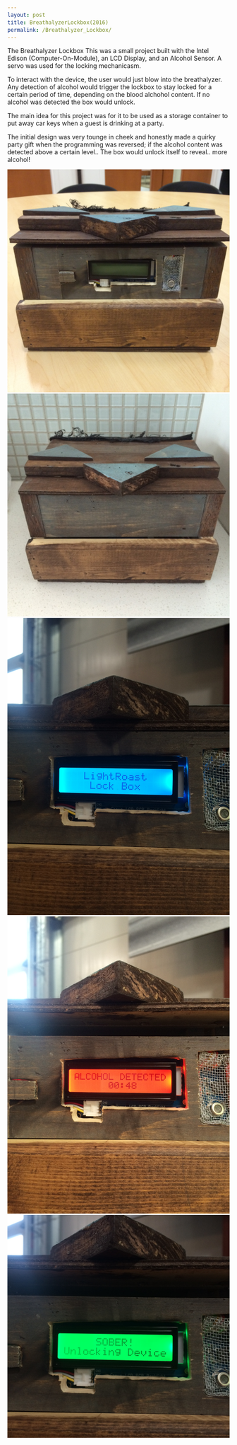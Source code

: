 ```yaml
---
layout: post
title: BreathalyzerLockbox(2016)
permalink: /Breathalyzer_Lockbox/
---
```


The Breathalyzer Lockbox
This was a small project built with the Intel Edison (Computer-On-Module), an LCD Display, and an Alcohol Sensor. A servo was used for the locking mechanicasm. 

To interact with the device, the user would just blow into the breathalyzer. Any detection of alcohol would trigger the lockbox to stay locked for a certain period of time, depending on the blood alchohol content. If no alcohol was detected the box would unlock. 

The main idea for this project was for it to be used as a storage container to put away car keys when a guest is drinking at a party. 

The initial design was very tounge in cheek and honestly made a quirky party gift when the programming was reversed; if the alcohol content was detected above a certain level.. The box would unlock itself to reveal.. more alcohol!

  <img src="/images/Lockbox_Front.JPG" alt="Lockbox_Front" style="width:300;height:auto;">
  <img src="/images/Lockbox_Back.JPG" alt="drawing" style="width:300;height:auto;">
  <img src="/images/Lockbox_Blue.JPG" alt="drawing2" style="width:300;height:auto;">
  <img src="/images/Lockbox_Red.JPG" alt="drawing3" style="width:300;height:auto;">
  <img src="/images/Lockbox_Green.JPG" alt="drawing4" style="width:300;height:auto;">
